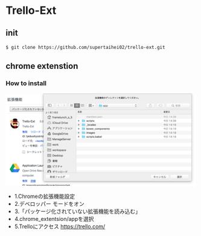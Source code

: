 # Trello-Ext

## init
``` bash
$ git clone https://github.com/supertaihei02/trello-ext.git
```

## chrome extenstion
### How to install

![イメージ](https://github.com/supertaihei02/trello-ext/blob/master/project/images/chrome-setting1.png?raw=true)

* 1.Chromeの拡張機能設定
* 2.デベロッパー モードをオン
* 3.「パッケージ化されていない拡張機能を読み込む」
* 4.chrome_extentsion/appを選択
* 5.Trelloにアクセス https://trello.com/



